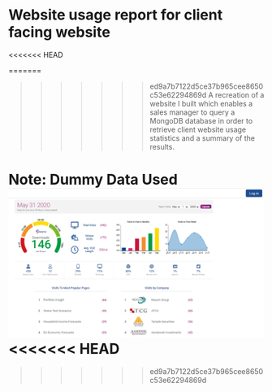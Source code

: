 # Website usage report for client facing website
<<<<<<< HEAD

=======
>>>>>>> ed9a7b7122d5ce37b965cee8650c53e62294869d
A recreation of a website I built which enables a sales manager to query a MongoDB database in order to retrieve client website usage statistics and a summary of the results.

Note: Dummy Data Used
<img src="./Thumbnail.png">
<<<<<<< HEAD
=======

>>>>>>> ed9a7b7122d5ce37b965cee8650c53e62294869d
